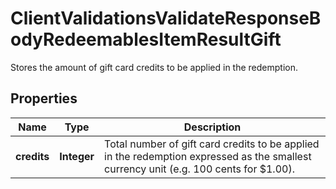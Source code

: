 

# ClientValidationsValidateResponseBodyRedeemablesItemResultGift

Stores the amount of gift card credits to be applied in the redemption.

## Properties

| Name | Type | Description |
|------------ | ------------- | ------------- |
|**credits** | **Integer** | Total number of gift card credits to be applied in the redemption expressed as the smallest currency unit (e.g. 100 cents for $1.00). |



